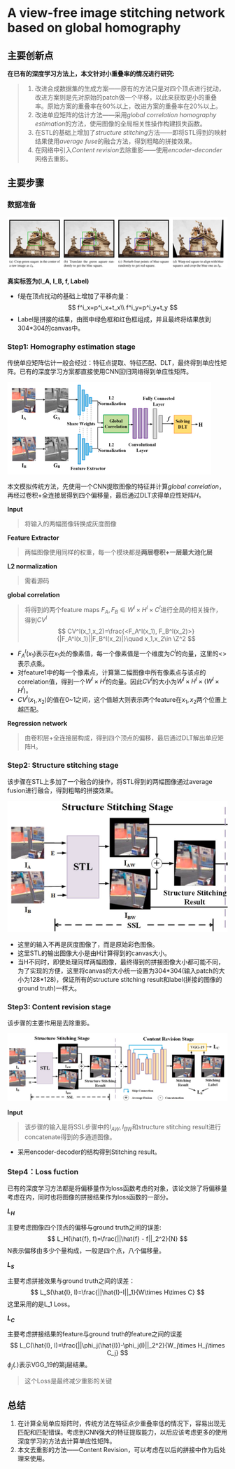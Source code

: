 # A view-free image stitching network based on global homography
## 主要创新点
**在已有的深度学习方法上，本文针对小重叠率的情况进行研究:**
> 1. 改进合成数据集的生成方案——原有的方法只是对四个顶点进行扰动，改进方案则是先对原始的patch做一个平移，以此来获取更小的重叠率。原始方案的重叠率在60%以上，改进方案的重叠率在20%以上。
> 2. 改进单应矩阵的估计方法——采用*global correlation homography estimation*的方法，使用图像的全局相关性操作构建损失函数。
> 3. 在STL的基础上增加了*structure stitching*方法——即将STL得到的映射结果使用*average fuse*的融合方法，得到粗略的拼接效果。
> 4. 在网络中引入*Content revision*去除重影——使用*encoder-deconder*网络去重影。
## 主要步骤
### 数据准备
![homography estimation](../.assets/VFISnet/datasetGen.png)

**真实标签为(I_A, I_B, f, Label)**

- f是在顶点扰动的基础上增加了平移向量：
$$
f^i_x=p^i_x+t_x\\
f^i_y=p^i_y+t_y
$$
- Label是拼接的结果，由图中绿色框和红色框组成，并且最终将结果放到304\*304的canvas中。
### Step1: Homography estimation stage
传统单应矩阵估计一般会经过：特征点提取、特征匹配、DLT，最终得到单应性矩阵。已有的深度学习方案都直接使用CNN回归网络得到单应性矩阵。

![homography estimation](../.assets/VFISnet/HEstimation.png)

本文模拟传统方法，先使用一个CNN提取图像的特征并计算*global correlation*，再经过卷积+全连接层得到四个偏移量，最后通过DLT求得单应性矩阵*H*。

**Input**
> 将输入的两幅图像转换成灰度图像

**Feature Extractor**
> 两幅图像使用同样的权重，每一个模块都是**两层卷积+一层最大池化层**

**L2 normalization**
> 需看源码

**global correlation**
> 将得到的两个feature maps $F_A, F_B\in W^l\times H^l\times C^l$进行全局的相关操作，得到$CV^l$
> $$
> CV^l(x_1,x_2)=\frac{<F_A^l(x_1), F_B^l(x_2)>}{|F_A^l(x_1)||F_B^l(x_2)|}\quad x_1,x_2\in \Z^2
> $$
- $F_A^l(x_1)$表示在$x_1$处的像素值，每一个像素值是一个维度为$C^l$的向量，这里的<>表示点乘。
- 对feature1中的每一个像素点，计算第二幅图像中所有像素点与该点的correlation值，得到一个$W^l\times H^l$的向量。因此$CV^l$的大小为$W^l\times H^l\times (W^l\times H^l)$。
- $CV^l(x_1,x_2)$的值在0~1之间，这个值越大则表示两个feature在$x_1,x_2$两个位置上越匹配。

**Regression network**
> 由卷积层+全连接层构成，得到四个顶点的偏移，最后通过DLT解出单应矩阵H。

### Step2: Structure stitching stage
该步骤在STL上多加了一个融合的操作，将STL得到的两幅图像通过average fusion进行融合，得到粗略的拼接效果。

![homography estimation](../.assets/VFISnet/structureStitching.png)

- 这里的输入不再是灰度图像了，而是原始彩色图像。
- 这里STL的输出图像大小是由H计算得到的canvas大小。
- 当H不同时，即使处理同样两幅图像，最终得到的拼接图像大小都可能不同，为了实现的方便，这里将canvas的大小统一设置为304\*304(输入patch的大小为128\*128)，保证所有的structure stitching result和label(拼接的图像的ground truth)一样大。

### Step3: Content revision stage
该步骤的主要作用是去除重影。

![homography estimation](../.assets/VFISnet/ContentRevision.png)

**Input**
> 该步骤的输入是将SSL步骤中的$I_{AW}, I_{BW}$和structure stitching result进行concatenate得到的多通道图像。
- 采用encoder-decoder的结构得到Stitching result。

### Step4：Loss fuction
已有的深度学习方法都是将偏移量作为loss函数考虑的对象，该论文除了将偏移量考虑在内，同时也将图像的拼接结果作为loss函数的一部分。

**$L_H$**

主要考虑图像四个顶点的偏移与ground truth之间的误差:
$$
L_H(\hat{f}, f)=\frac{||\hat{f} - f||_2^2}{N}
$$
N表示偏移由多少个量构成，一般是四个点，八个偏移量。

**$L_S$**

主要考虑拼接效果与ground truth之间的误差：
$$
L_S(\hat{I}, I)=\frac{||\hat{I}-I||_1}{W\times H\times C}
$$
这里采用的是L_1 Loss。

**$L_C$**

主要考虑拼接结果的feature与ground truth的feature之间的误差
$$
L_C(\hat{I}, I)=\frac{||\phi_j(\hat{I})-\phi_j(I)||_2^2}{W_j\times H_j\times C_j}
$$
$\phi_j(.)$表示VGG_19的第j层结果。
> 这个Loss是最终减少重影的关键

## 总结
1. 在计算全局单应矩阵时，传统方法在特征点少重叠率低的情况下，容易出现无匹配和匹配错误。考虑到CNN强大的特征提取能力，以后应该考虑更多的使用深度学习的方法去计算单应性矩阵。
2. 本文去重影的方法——Content Revision，可以考虑在以后的拼接中作为后处理来使用。
